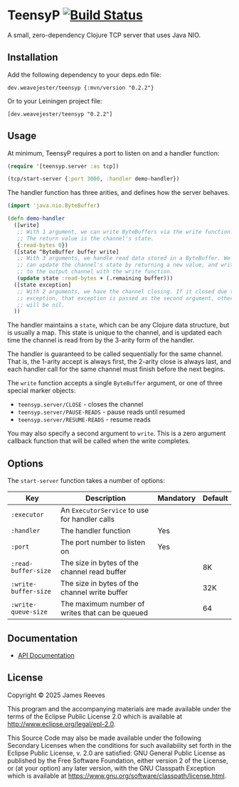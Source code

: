 # TeensyP [![Build Status](https://github.com/weavejester/teensyp/actions/workflows/test.yml/badge.svg)](https://github.com/weavejester/teensyp/actions/workflows/test.yml)

A small, zero-dependency Clojure TCP server that uses Java NIO.

## Installation

Add the following dependency to your deps.edn file:

    dev.weavejester/teensyp {:mvn/version "0.2.2"}

Or to your Leiningen project file:

    [dev.weavejester/teensyp "0.2.2"]

## Usage

At minimum, TeensyP requires a port to listen on and a handler function:

```clojure
(require '[teensyp.server :as tcp])

(tcp/start-server {:port 3000, :handler demo-handler})
```

The handler function has three arities, and defines how the server
behaves.

```clojure
(import 'java.nio.ByteBuffer)

(defn demo-handler
  ([write]
   ;; With 1 argument, we can write ByteBuffers via the write function.
   ;; The return value is the channel's state.
   {:read-bytes 0})
  ([state ^ByteBuffer buffer write]
   ;; With 3 arguments, we handle read data stored in a ByteBuffer. We
   ;; can update the channel's state by returning a new value, and write
   ;; to the output channel with the write function.
   (update state :read-bytes + (.remaining buffer)))
  ([state exception]
   ;; With 2 arguments, we have the channel closing. If it closed due to an
   ;; exception, that exception is passed as the second argument, otherwise it
   ;; will be nil.
  ))
```

The handler maintains a `state`, which can be any Clojure data
structure, but is usually a map. This state is unique to the channel,
and is updated each time the channel is read from by the 3-arity form of
the handler.

The handler is guaranteed to be called sequentially for the same
channel. That is, the 1-arity accept is always first, the 2-arity close
is always last, and each handler call for the same channel must finish
before the next begins.

The `write` function accepts a single `ByteBuffer` argument, or one of
three special marker objects:

- `teensyp.server/CLOSE`        - closes the channel
- `teensyp.server/PAUSE-READS`  - pause reads until resumed
- `teensyp.server/RESUME-READS` - resume reads

You may also specify a second argument to `write`. This is a zero
argument callback function that will be called when the write completes.

## Options

The `start-server` function takes a number of options:

| Key                  | Description                                     | Mandatory | Default |
|----------------------|-------------------------------------------------|-----------|---------|
| `:executor`          | An `ExecutorService` to use for handler calls   |           |         |
| `:handler`           | The handler function                            | Yes       |         |
| `:port`              | The port number to listen on                    | Yes       |         |
| `:read-buffer-size`  | The size in bytes of the channel read buffer    |           | 8K      |
| `:write-buffer-size` | The size in bytes of the channel write buffer   |           | 32K     |
| `:write-queue-size`  | The maximum number of writes that can be queued |           | 64      |

## Documentation

- [API Documentation](https://weavejester.github.io/teensyp)

## License

Copyright © 2025 James Reeves

This program and the accompanying materials are made available under the
terms of the Eclipse Public License 2.0 which is available at
http://www.eclipse.org/legal/epl-2.0.

This Source Code may also be made available under the following Secondary
Licenses when the conditions for such availability set forth in the Eclipse
Public License, v. 2.0 are satisfied: GNU General Public License as published by
the Free Software Foundation, either version 2 of the License, or (at your
option) any later version, with the GNU Classpath Exception which is available
at https://www.gnu.org/software/classpath/license.html.

